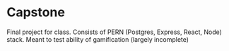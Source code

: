 # Capstone
Final project for class. Consists of PERN (Postgres, Express, React, Node) stack. Meant to test ability of gamification (largely incomplete)
